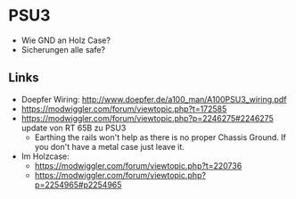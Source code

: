 # PSU3

* Wie GND an Holz Case?
* Sicherungen alle safe?



## Links

* Doepfer Wiring: http://www.doepfer.de/a100_man/A100PSU3_wiring.pdf
* https://modwiggler.com/forum/viewtopic.php?t=172585
* https://modwiggler.com/forum/viewtopic.php?p=2246275#2246275 update von RT 65B zu PSU3
  * Earthing the rails won't help as there is no proper Chassis Ground. If you don't have a metal case just leave it.
* Im Holzcase:
  * https://modwiggler.com/forum/viewtopic.php?t=220736
  * https://modwiggler.com/forum/viewtopic.php?p=2254965#p2254965

